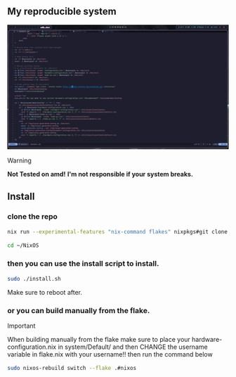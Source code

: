 ## My reproducible system

![Screenshot](./assets/preview.png)

> [!WARNING]
> **Not Tested on amd!**
> **I'm not responsible if your system breaks.**

## Install
### clone the repo
```bash
nix run --experimental-features "nix-command flakes" nixpkgs#git clone https://github.com/Sly-Harvey/NixOS.git ~/NixOS
```
```bash
cd ~/NixOS
```
### then you can use the install script to install.
```bash
sudo ./install.sh
```
Make sure to reboot after.
### or you can build manually from the flake.
> [!IMPORTANT]
> When building manually from the flake make sure to place your hardware-configuration.nix in system/Default/
> and then CHANGE the username variable in flake.nix with your username!!
> then run the command below
```bash
sudo nixos-rebuild switch --flake .#nixos
```
